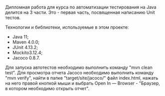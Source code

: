 Дипломная работа для курса по автоматизации тестирования на Java делится на 3 части. Это - первая часть, посвященная написанию Unit тестов.

Технологии и библиотеки, используемые в этом проекте:
- Java 11;
- Maven 4.0.0;
- JUnit 4.13.2;
- Mockito3.12.4;
- Jacoco 0.8.7.


Для запуска автотестов необходимо выполнить команду "mvn clean test".
Для просмотра отчета Jacoco необходимо выполнить команду "mvn verify", найти в папке "target/site/jacoco/" файл index.html, нажать на него правой кнопкой мыши и выбрать Open In — Browser - "Браузер, в котором необходимо открыть отчет".
